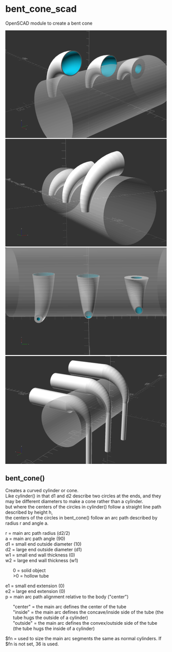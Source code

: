 # bent_cone_scad
OpenSCAD module to create a bent cone

![](bent_cone_demo.png)
![](bent_cone_demo_1.png)
![](bent_cone_demo_2.png)
![](bent_cone_demo_3.png)

## bent_cone()
Creates a curved cylinder or cone.  
Like cylinder() in that d1 and d2 describe two circles at the ends, and they may be different diameters to make a cone rather than a cylinder.  
but where the centers of the circles in cylinder() follow a straight line path described by height h,  
the centers of the circles in bent_cone() follow an arc path described by radius r and angle a.

r = main arc path radius (d2/2)  
a = main arc path angle (90)  
d1 = small end outside diameter (10)  
d2 = large end outside diameter (d1)  
w1 = small end wall thickness (0)  
w2 = large end wall thickness (w1)  
<ul>
0 = solid object<br>
>0 = hollow tube
</ul>

e1 = small end extension (0)  
e2 = large end extension (0)  
p = main arc path alignment relative to the body ("center")  
<ul>
"center" = the main arc defines the center of the tube<br>
"inside" = the main arc defines the concave/inside side of the tube (the tube hugs the outside of a cylinder)<br>
"outside" = the main arc defines the convex/outside side of the tube (the tube hugs the inside of a cylinder)
</ul>

$fn = used to size the main arc segments the same as normal cylinders. If $fn is not set, 36 is used.
